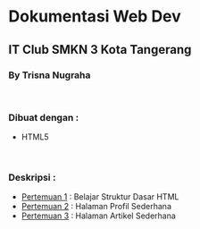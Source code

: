 # Dokumentasi Web Dev 
## IT Club SMKN 3 Kota Tangerang
### By Trisna Nugraha

<br>

### Dibuat dengan :
- HTML5

<br>

### Deskripsi :
- [Pertemuan 1](/tree/master/pertemuan-1) : Belajar Struktur Dasar HTML
- [Pertemuan 2](/tree/master/pertemuan-2) : Halaman Profil Sederhana
- [Pertemuan 3](/tree/master/pertemuan-3) : Halaman Artikel Sederhana

<br>
<br>